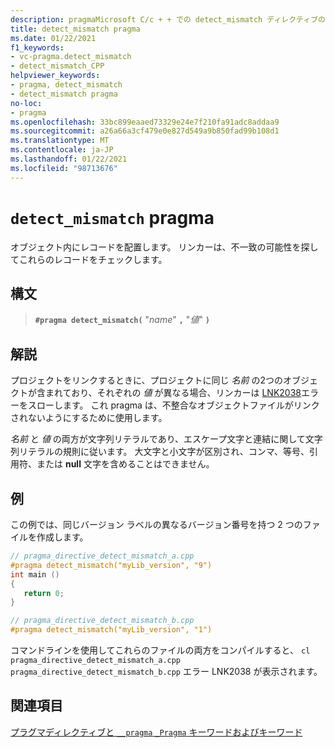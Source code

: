 ```yaml
---
description: pragmaMicrosoft C/c + + での detect_mismatch ディレクティブの詳細については、こちらを参照してください。
title: detect_mismatch pragma
ms.date: 01/22/2021
f1_keywords:
- vc-pragma.detect_mismatch
- detect_mismatch_CPP
helpviewer_keywords:
- pragma, detect_mismatch
- detect_mismatch pragma
no-loc:
- pragma
ms.openlocfilehash: 33bc899eaaed73329e24e7f210fa91adc8addaa9
ms.sourcegitcommit: a26a66a3cf479e0e827d549a9b850fad99b108d1
ms.translationtype: MT
ms.contentlocale: ja-JP
ms.lasthandoff: 01/22/2021
ms.locfileid: "98713676"
---
```

# <a name="detect_mismatch-no-locpragma"></a>`detect_mismatch` pragma

オブジェクト内にレコードを配置します。 リンカーは、不一致の可能性を探してこれらのレコードをチェックします。

## <a name="syntax"></a>構文

> **`#pragma detect_mismatch(`** "*name*" **`,`** "*値*" **`)`**

## <a name="remarks"></a>解説

プロジェクトをリンクするときに、プロジェクトに同じ *名前* の2つのオブジェクトが含まれており、それぞれの *値* が異なる場合、リンカーは [LNK2038](../error-messages/tool-errors/linker-tools-error-lnk2038.md)エラーをスローします。 これ pragma は、不整合なオブジェクトファイルがリンクされないようにするために使用します。

*名前* と *値* の両方が文字列リテラルであり、エスケープ文字と連結に関して文字列リテラルの規則に従います。 大文字と小文字が区別され、コンマ、等号、引用符、または **null** 文字を含めることはできません。

## <a name="example"></a>例

この例では、同じバージョン ラベルの異なるバージョン番号を持つ 2 つのファイルを作成します。

```cpp
// pragma_directive_detect_mismatch_a.cpp
#pragma detect_mismatch("myLib_version", "9")
int main ()
{
   return 0;
}

// pragma_directive_detect_mismatch_b.cpp
#pragma detect_mismatch("myLib_version", "1")
```

コマンドラインを使用してこれらのファイルの両方をコンパイルすると、 `cl pragma_directive_detect_mismatch_a.cpp pragma_directive_detect_mismatch_b.cpp` エラー LNK2038 が表示されます。

## <a name="see-also"></a>関連項目

[プラグマディレクティブと `__pragma` `_Pragma` キーワードおよびキーワード](./pragma-directives-and-the-pragma-keyword.md)
